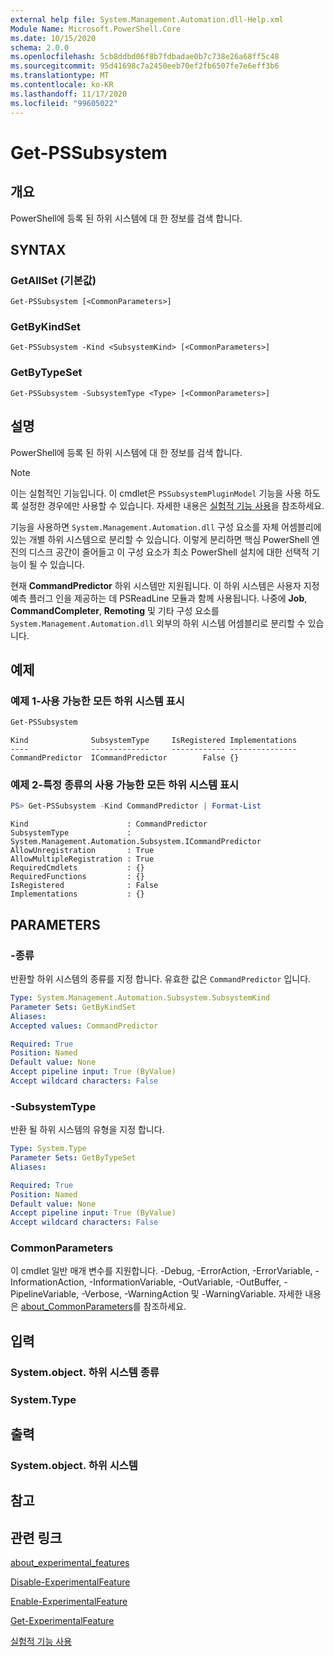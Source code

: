 ```yaml
---
external help file: System.Management.Automation.dll-Help.xml
Module Name: Microsoft.PowerShell.Core
ms.date: 10/15/2020
schema: 2.0.0
ms.openlocfilehash: 5cb8ddbd06f8b7fdbadae0b7c738e26a68ff5c48
ms.sourcegitcommit: 95d41698c7a2450eeb70ef2fb6507fe7e6eff3b6
ms.translationtype: MT
ms.contentlocale: ko-KR
ms.lasthandoff: 11/17/2020
ms.locfileid: "99605022"
---
```

# Get-PSSubsystem

## 개요
PowerShell에 등록 된 하위 시스템에 대 한 정보를 검색 합니다.

## SYNTAX

### GetAllSet (기본값)

```
Get-PSSubsystem [<CommonParameters>]
```

### GetByKindSet

```
Get-PSSubsystem -Kind <SubsystemKind> [<CommonParameters>]
```

### GetByTypeSet

```
Get-PSSubsystem -SubsystemType <Type> [<CommonParameters>]
```

## 설명

PowerShell에 등록 된 하위 시스템에 대 한 정보를 검색 합니다.

> [!NOTE]
> 이는 실험적인 기능입니다. 이 cmdlet은 `PSSubsystemPluginModel` 기능을 사용 하도록 설정한 경우에만 사용할 수 있습니다. 자세한 내용은 [실험적 기능 사용](/powershell/scripting/learn/experimental-features)을 참조하세요.

기능을 사용하면 `System.Management.Automation.dll` 구성 요소를 자체 어셈블리에 있는 개별 하위 시스템으로 분리할 수 있습니다. 이렇게 분리하면 핵심 PowerShell 엔진의 디스크 공간이 줄어들고 이 구성 요소가 최소 PowerShell 설치에 대한 선택적 기능이 될 수 있습니다.

현재 **CommandPredictor** 하위 시스템만 지원됩니다. 이 하위 시스템은 사용자 지정 예측 플러그 인을 제공하는 데 PSReadLine 모듈과 함께 사용됩니다. 나중에 **Job**, **CommandCompleter**, **Remoting** 및 기타 구성 요소를 `System.Management.Automation.dll` 외부의 하위 시스템 어셈블리로 분리할 수 있습니다.

## 예제

### 예제 1-사용 가능한 모든 하위 시스템 표시

```powershell
Get-PSSubsystem
```

```Output
Kind              SubsystemType     IsRegistered Implementations
----              -------------     ------------ ---------------
CommandPredictor  ICommandPredictor        False {}
```

### 예제 2-특정 종류의 사용 가능한 모든 하위 시스템 표시

```powershell
PS> Get-PSSubsystem -Kind CommandPredictor | Format-List
```

```Output
Kind                      : CommandPredictor
SubsystemType             : System.Management.Automation.Subsystem.ICommandPredictor
AllowUnregistration       : True
AllowMultipleRegistration : True
RequiredCmdlets           : {}
RequiredFunctions         : {}
IsRegistered              : False
Implementations           : {}
```

## PARAMETERS

### -종류


반환할 하위 시스템의 종류를 지정 합니다. 유효한 값은 `CommandPredictor` 입니다.

```yaml
Type: System.Management.Automation.Subsystem.SubsystemKind
Parameter Sets: GetByKindSet
Aliases:
Accepted values: CommandPredictor

Required: True
Position: Named
Default value: None
Accept pipeline input: True (ByValue)
Accept wildcard characters: False
```

### -SubsystemType

반환 될 하위 시스템의 유형을 지정 합니다.

```yaml
Type: System.Type
Parameter Sets: GetByTypeSet
Aliases:

Required: True
Position: Named
Default value: None
Accept pipeline input: True (ByValue)
Accept wildcard characters: False
```

### CommonParameters

이 cmdlet 일반 매개 변수를 지원합니다. -Debug, -ErrorAction, -ErrorVariable, -InformationAction, -InformationVariable, -OutVariable, -OutBuffer, -PipelineVariable, -Verbose, -WarningAction 및 -WarningVariable. 자세한 내용은 [about_CommonParameters](http://go.microsoft.com/fwlink/?LinkID=113216)를 참조하세요.

## 입력

### System.object. 하위 시스템 종류

### System.Type

## 출력

### System.object. 하위 시스템

## 참고

## 관련 링크

[about_experimental_features](about/about_experimental_features.md)

[Disable-ExperimentalFeature](Disable-ExperimentalFeature.md)

[Enable-ExperimentalFeature](Get-ExperimentalFeature.md)

[Get-ExperimentalFeature](Get-ExperimentalFeature.md)

[실험적 기능 사용](/powershell/scripting/learn/experimental-features)
